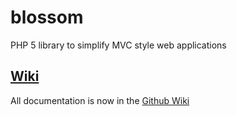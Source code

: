 blossom
=======

PHP 5 library to simplify MVC style web applications

## [Wiki](https://github.com/City-of-Bloomington/blossom/wiki)
All documentation is now in the [Github Wiki](https://github.com/City-of-Bloomington/blossom/wiki)